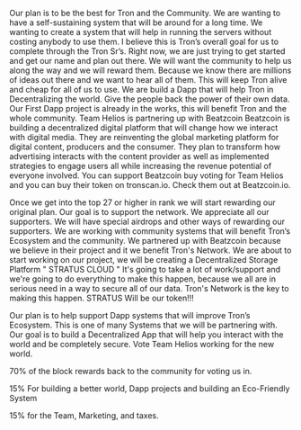 Our plan is to be the best for Tron and the Community. We are wanting to have a self-sustaining system that will be around for a long time. We wanting to create a system that will help in running the servers without costing anybody to use them. I believe this is Tron’s overall goal for us to complete through the Tron Sr’s. Right now, we are just trying to get started and get our name and plan out there. We will want the community to help us along the way and we will reward them. Because we know there are millions of ideas out there and we want to hear all of them. This will keep Tron alive and cheap for all of us to use. We are build a Dapp that will help Tron in Decentralizing the world. Give the people back the power of their own data. Our First Dapp project is already in the works, this will benefit Tron and the whole community.
Team Helios is partnering up with Beatzcoin
Beatzcoin is building a decentralized digital platform that will change how we interact with digital media. 
They are reinventing the global marketing platform for digital content, producers and the consumer. 
They plan to transform how advertising interacts with the content provider as well as implemented strategies to engage users all while increasing the revenue potential of everyone involved. You can support Beatzcoin buy voting for Team Helios and you can buy their token on tronscan.io. Check them out at Beatzcoin.io.

Once we get into the top 27 or higher in rank we will start rewarding our original plan. Our goal is to support the network.  We appreciate all our supporters. We will have special airdrops and other ways of rewarding our supporters. We are working with community systems that will benefit Tron’s Ecosystem and the community. We partnered up with Beatzcoin because we believe in their project and it we benefit Tron's Network.
We are about to start working on our project, we will be creating a Decentralized Storage Platform " STRATUS CLOUD " It's going to take a lot of work/support and we're going to do everything to make this happen, because we all are in serious need in a way to secure all of our data. Tron's Network is the key to making this happen.
STRATUS Will be our token!!!

Our plan is to help support Dapp systems that will improve Tron’s Ecosystem. This is one of many Systems that we will be partnering with. Our goal is to build a Decentralized App that will help you interact with the world and be completely secure. Vote Team Helios working for the new world.

70% of the block rewards back to the community for voting us in.

15% For building a better world, Dapp projects and building an Eco-Friendly System

15% for the Team, Marketing, and taxes.



